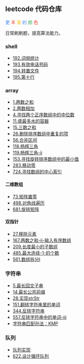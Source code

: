 ## leetcode 代码仓库
<font color="#4285f4">更</font>
<font color="#ea4335">丰</font>
<font color="#fbbc05">富</font>
<font color="#4285f4">的</font>
<font color="#34a853">颜</font>
<font color="#ea4335">色</font>

日常刷刷题，提高算法能力。


### shell
* [192.词频统计](./shell/192.词频统计/README.md)
* [193.有效电话号码](./shell/193.有效电话号码/README.md)
* [194.转置文件](./shell/194.转置文件/README.md)
* [195.第十行](./shell/195.第十行/README.md)


### array
* [1.两数之和](./array/1.两数之和/README.md)
* [2.两数相加](./array/2.两数相加/README.md)
* [4.寻找两个正序数组中的中位数](./array/4.寻找两个正序数组中的中位数/README.md)
* [11.盛最多水的容器](./array/11.盛最多水的容器/README.md)
* [15.三数之和](./array/15.三数之和/README.md)
* [26.删除排序数组中重复的项](./array/26.删除排序数组中重复的项/README.md)
* [56.合并区间](./array/56.合并区间/README.md)
* [118.杨辉三角](./array/118.杨辉三角/README.md)
* [119.杨辉三角-ii](./array/119.杨辉三角-ii/README.md)
* [153.寻找旋转排序数组中的最小值](./array/153.寻找旋转排序数组中的最小值/README.md)
* [283.移动零](./array/283.移动零/README.md)
* [724.寻找数组的中心索引](./array/724.寻找数组的中心索引/README.md)


#### 二维数组
* [73.矩阵置零](./array/73.矩阵置零/README.md)
* [498.对角线遍历](./array/498.对角线遍历/README.md)
* [681.旋转矩阵](./array/681.旋转矩阵/README.md)


#### 双指针
* [27.移除元素](./array/27.移除元素/README.md)
* [167.两数之和-ii-输入有序数组](./array/167.两数之和-ii-输入有序数组/README.md)
* [209.长度最小的子数组](./array/209.长度最小的子数组/README.md)
* [485.最大连续-1-的个数](./array/485.最大连续-1-的个数/README.md)
* [561.数组拆分I](./array/561.数组拆分I/README.md)


### 字符串
* [5.最长回文子串](./string/5.最长回文子串/README.md)
* [14.最长公共前缀](./string/14.最长公共前缀/README.md)
* [28.实现strStr](./string/28.实现strStr/README.md)
* [151.翻转字符串里的单词](./string/151.翻转字符串里的单词/README.md)
* [344.反转字符串](./string/344.反转字符串/README.md)
* [557.反转字符串中的单词-iii](./string/557.反转字符串中的单词-iii/README.md)
* [字符串匹配孙法：KMP](./string/字符串匹配孙法：KMP/README.md)


### 队列
* [队列实现](./queue/队列实现/README.md)
* [622.设计循环队列](./queue/622.设计循环队列/README.md)